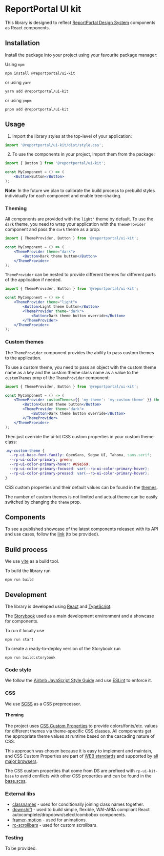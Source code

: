 # ReportPortal UI kit

This library is designed to reflect [ReportPortal Design System](https://www.figma.com/file/gjYQPbeyf4YsH3wZiVKoaj/RP-DS-6) components as React components.

## Installation

Install the package into your project using your favourite package manager:

Using `npm`
```console
npm install @reportportal/ui-kit
```

or using `yarn`
```console
yarn add @reportportal/ui-kit
```

or using `pnpm`
```console
pnpm add @reportportal/ui-kit
```

## Usage

1. Import the library styles at the top-level of your application:

```jsx
import '@reportportal/ui-kit/dist/style.css';
```

2. To use the components in your project, import them from the package:

```jsx
import { Button } from '@reportportal/ui-kit';

const MyComponent = () => (
    <Button>Button</Button>
);
```

**Note:** In the future we plan to calibrate the build process to prebuild styles individually for each component and enable tree-shaking.

### Theming

All components are provided with the `light'` theme by default.
To use the `dark` theme, you need to wrap your application with the `ThemeProvider` component and pass the `dark` theme as a prop:

```jsx
import { ThemeProvider, Button } from '@reportportal/ui-kit';

const MyComponent = () => (
    <ThemeProvider theme="dark">
        <Button>Dark theme button</Button>
    </ThemeProvider>
);
```

`ThemeProvider` can be nested to provide different themes for different parts of the application if needed.

```jsx
import { ThemeProvider, Button } from '@reportportal/ui-kit';

const MyComponent = () => (
    <ThemeProvider theme="light">
        <Button>Light theme button</Button>
        <ThemeProvider theme="dark">
            <Button>Dark theme button override</Button>
        </ThemeProvider>
    </ThemeProvider>
);
```

### Custom themes

The `ThemeProvider` component provides the ability to pass custom themes to the application.

To use a custom theme, you need to pass an object with the custom theme name as a key and the custom theme class name as a value to the `customThemes` prop of the `ThemeProvider` component:

```jsx
import { ThemeProvider, Button } from '@reportportal/ui-kit';

const MyComponent = () => (
    <ThemeProvider customThemes={{ 'my-theme': 'my-custom-theme' }} theme="my-theme">
        <Button>Custom theme button</Button>
        <ThemeProvider theme="dark">
            <Button>Dark theme button override</Button>
        </ThemeProvider>
    </ThemeProvider>
);
```

Then just override the ui-kit CSS custom properties in your custom theme class:

```scss
.my-custom-theme {
  --rp-ui-base-font-family: OpenSans, Segoe UI, Tahoma, sans-serif;
  --rp-ui-color-primary: green;
  --rp-ui-color-primary-hover: #69e569;
  --rp-ui-color-primary-focused: var(--rp-ui-color-primary-hover);
  --rp-ui-color-primary-pressed: var(--rp-ui-color-primary-hover);
}
```

CSS custom properties and their default values can be found in the [themes](./src/assets/styles/themes).

The number of custom themes is not limited and actual theme can be easily switched by changing the `theme` prop.

## Components

To see a published showcase of the latest components released with its API and use cases, follow the [link]() (to be provided).

## Build process

We use [vite](https://vitejs.dev/) as a build tool.

To build the library run
```console
npm run build
```

## Development

The library is developed using [React](https://reactjs.org/) and [TypeScript](https://www.typescriptlang.org/).

The [Storybook](https://storybook.js.org/) used as a main development environment and a showcase for components.

To run it locally use
```console
npm run start
```

To create a ready-to-deploy version of the Storybook run
```console
npm run build:storybook
```

### Code style

We follow the [Airbnb JavaScript Style Guide](https://github.com/airbnb/javascript) and use [ESLint](https://eslint.org/) to enforce it.

### CSS

We use [SCSS](https://sass-lang.com/) as a CSS preprocessor.

#### Theming

The project uses [CSS Custom Properties](https://developer.mozilla.org/en-US/docs/Web/CSS/--*) to provide colors/fonts/etc. values for different themes via theme-specific CSS classes.
All components get the appropriate theme values at runtime based on the cascading nature of CSS.

This approach was chosen because it is easy to implement and maintain, and CSS Custom Properties are part of [WEB standards](https://www.w3.org/TR/css-variables-1/) and supported by [all major browsers](https://developer.mozilla.org/en-US/docs/Web/CSS/--*#browser_compatibility).

The CSS custom properties that come from DS are prefixed with `rp-ui-kit-base` to avoid conflicts with other CSS properties and can be found in the [base.scss](./src/assets/styles/themes/base.scss).

### External libs

- [classnames](https://www.npmjs.com/package/classnames) - used for conditionally joining class names together.
- [downshift](https://www.npmjs.com/package/downshift) - used to build simple, flexible, WAI-ARIA compliant React autocomplete/dropdown/select/combobox components.
- [framer-motion](https://www.npmjs.com/package/framer-motion) - used for animations.
- [rc-scrollbars](https://www.npmjs.com/package/rc-scrollbars) - used for custom scrollbars.

### Testing

To be provided.
